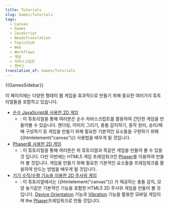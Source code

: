 ```yaml
---
title: Tutorials
slug: Games/Tutorials
tags:
  - Canvas
  - Games
  - JavaScript
  - NeedsTranslation
  - TopicStub
  - Web
  - Workflows
  - 게임
  - 자바스크립트
  - 캔버스
translation_of: Games/Tutorials
---
```

{{GamesSidebar}}

이 페이지에는 다양한 형태의 웹 게임을 효과적으로 만들기 위해 중요한 여러가지 튜토리얼들을 포함하고 있습니다.

- [순수 JavaScript를 사용한 2D 게임](/ko/docs/Games/Workflows/2D_Breakout_game_pure_JavaScript)
  - : 이 튜토리얼을 통해 여러분은 순수 자바스크립트를 활용하여 간단한 게임을 만들어볼 수 있습니다. 렌더링, 이미지 그리기, 충돌 감지하기, 동작 원리, 승리/패배 구성하기 등 게임을 만들기 위해 필요한 기본적인 요소들을 구현하기 위해 {{htmlelement("canvas")}} 사용법을 배우게 될 것입니다.
- [Phaser를 사용한 2D 게임](/ko/docs/Games/Workflows/2D_breakout_game_Phaser)
  - : 이 튜토리얼을 통해 여러분은 위 튜토리얼과 똑같은 게임을 만들어 볼 수 있을 것 입니다. 다만 이번에는 HTML5 게임 프레임워크인 [Phaser](http://phaser.io/)를 이용하여 만들어 볼 것입니다. 게임을 만들기 위해 필요한 기본적인 요소들을 프레임워크를 활용하여 만드는 방법을 배우게 될 것입니다.
- [기기 수직/수평 기능을 이용한 2D 주사위 게임](/ko/docs/Games/Workflows/HTML5_Gamedev_Phaser_Device_Orientation)
  - : 이 튜토리얼에서는 {{htmlelement("canvas")}} 가 제공하는 충돌 감지, 모양 놓기같은 기본적인 기능을 포함한 HTML5 2D 주사위 게임을 만들어 볼 것입니다. [Device Orientation](/ko/Apps/Build/gather_and_modify_data/responding_to_device_orientation_changes) 기능과 [Vibration](/ko/docs/Web/Guide/API/Vibration) 기능을 활용한 모바일 게임이며 the [Phaser](http://phaser.io/)프레임워크로 만들 것입니다.
